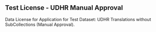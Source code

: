 ## Test License - UDHR Manual Approval

Data License for Application for Test Dataset: UDHR Translations without SubCollections (Manual Approval).
